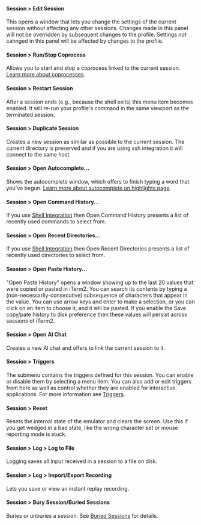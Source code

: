 #### Session > Edit Session
This opens a window that lets you change the settings of the current session without affecting any other sessions. Changes made in this panel will not be overridden by subsequent changes to the profile. Settings *not* cahnged in this panel will be affected by changes to the profile.

#### Session > Run/Stop Coprocess
Allows you to start and stop a coprocess linked to the current session. <a href="/documentation-coprocesses.html">Learn more about coprocesses</a>.

#### Session > Restart Session
After a session ends (e.g., because the shell exits) this menu item becomes enabled. It will re-run your profile's command in the same viewport as the terminated session.

#### Session > Duplicate Session
Creates a new session as similar as possible to the current session. The current directory is preserved and if you are using ssh integration it will connect to the same host.

#### Session > Open Autocomplete...
Shows the autocomplete window, which offers to finish typing a word that you've begun. <a href="documentation-highlights.html">Learn more about autocomplete on highlights page</a>.

#### Session > Open Command History...
If you use <a href="documentation-shell-integration.html">Shell Integration</a> then Open Command History presents a list of recently used commands to select from.

#### Session > Open Recent Directories...
If you use <a href="documentation-shell-integration.html">Shell Integration</a> then Open Recent Directories presents a list of recently used directories to select from.

#### Session > Open Paste History...
"Open Paste History" opens a window showing up to the last 20 values that were copied or pasted in iTerm2. You can search its contents by typing a (non-necessarily-consecutive) subsequence of characters that appear in the value. You can use arrow keys and enter to make a selection, or you can click on an item to choose it, and it will be pasted. If you enable the Save copy/pate history to disk preference then these values will persist across sessions of iTerm2.

#### Session > Open AI Chat
Creates a new AI chat and offers to link the current session to it.

#### Session > Triggers
The submenu contains the triggers defined for this session. You can enable or disable them by selecting a menu item. You can also add or edit triggers from here as well as control whether they are enabled for interactive applications. For more information see [Triggers](/documentation-triggers.html).

#### Session > Reset
Resets the internal state of the emulator and clears the screen. Use this if you get wedged in a bad state, like the wrong character set or mouse reporting mode is stuck.

#### Session > Log > Log to File
Logging saves all input received in a session to a file on disk.

#### Session > Log > Import/Export Recording
Lets you save or view an instant replay recording.

#### Session > Bury Session/Buried Sessions
Buries or unburies a session. See <a href="documentation-buried-sessions.html">Buried Sessions</a> for details.
